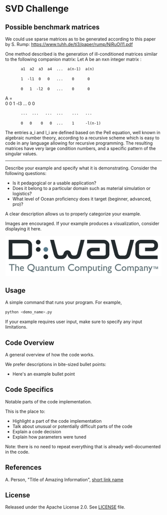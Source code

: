 # SVD Challenge

## Possible benchmark matrices

We could use sparse matrices as to be generated according to this paper by S. Rump:
https://www.tuhh.de/ti3/paper/rump/NiRuOi11.pdf

One method described is the generation of ill-conditioned matrices similar to the following
companion matrix: Let A be an nxn integer matrix :


           a1  a2  a3  a4  ...  a(n-1)  a(n)
           
           1  -l1  0   0   ...    0      0
           
           0   1  -l2  0   ...    0      0
   A =            
           0   0    1 -l3  ...    0      0
           
           ...  ...   ...  ...    ...   ...
           
           0   0    0   0  ...    1     -l(n-1)



The entries a_i  and  l_i  are defined based on the Pell equation, well known in algebraic number theory,
according to a recursive scheme which is easy to code in any language allowing for recursive programming.
The resulting matrices have very large condition numbers, and a specific pattern of the singular values.

_____________________________________________________________________________________




Describe your example and specify what it is demonstrating. Consider the
following questions:

* Is it pedagogical or a usable application?
* Does it belong to a particular domain such as material simulation or logistics? 
* What level of Ocean proficiency does it target (beginner, advanced, pro)? 

A clear description allows us to properly categorize your example.

Images are encouraged. If your example produces a visualization, consider
displaying it here.

![D-Wave Logo](dwave_logo.png)

## Usage

A simple command that runs your program. For example,

```bash
python <demo_name>.py
```

If your example requires user input, make sure to specify any input limitations.

## Code Overview

A general overview of how the code works.

We prefer descriptions in bite-sized bullet points:

* Here's an example bullet point

## Code Specifics

Notable parts of the code implementation.

This is the place to:

* Highlight a part of the code implementation
* Talk about unusual or potentially difficult parts of the code
* Explain a code decision
* Explain how parameters were tuned

Note: there is no need to repeat everything that is already well-documented in
the code.

## References

A. Person, "Title of Amazing Information", [short link
name](https://example.com/)

## License

Released under the Apache License 2.0. See [LICENSE](LICENSE) file.
